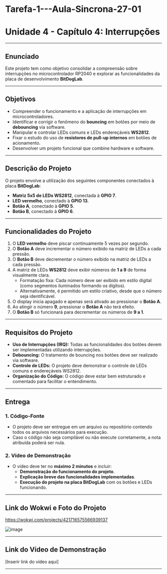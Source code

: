 # Tarefa-1---Aula-Sincrona-27-01
# Unidade 4 - Capítulo 4: Interrupções

---

## Enunciado
Este projeto tem como objetivo consolidar a compreensão sobre interrupções no microcontrolador RP2040 e explorar as funcionalidades da placa de desenvolvimento **BitDogLab**.

---

## Objetivos
- Compreender o funcionamento e a aplicação de interrupções em microcontroladores.
- Identificar e corrigir o fenômeno do **bouncing** em botões por meio de **debouncing** via software.
- Manipular e controlar LEDs comuns e LEDs endereçáveis **WS2812**.
- Fixar o estudo do uso de **resistores de pull-up internos** em botões de acionamento.
- Desenvolver um projeto funcional que combine hardware e software.

---

## Descrição do Projeto
O projeto envolve a utilização dos seguintes componentes conectados à placa **BitDogLab**:

- **Matriz 5x5 de LEDs WS2812**, conectada à **GPIO 7**.
- **LED vermelho**, conectado à **GPIO 13**.
- **Botão A**, conectado à **GPIO 5**.
- **Botão B**, conectado à **GPIO 6**.

---

## Funcionalidades do Projeto
1. O **LED vermelho** deve piscar continuamente 5 vezes por segundo.
2. O **Botão A** deve incrementar o número exibido na matriz de LEDs a cada pressão.
3. O **Botão B** deve decrementar o número exibido na matriz de LEDs a cada pressão.
4. A matriz de LEDs **WS2812** deve exibir números de **1 a 9** de forma visualmente clara.
    - Formatação fixa: Cada número deve ser exibido em estilo digital (como segmentos iluminados formando os dígitos).
    - Alternativamente, é permitido um estilo criativo, desde que o número seja identificável.
5. O display inicia apagado e apenas será ativado ao pressionar o **Botão A**.
6. Ao atingir o número **9**, pressionar o **Botão A** não terá efeito.
7. O **Botão B** só funcionará para decrementar os números de **9 a 1**.

---

## Requisitos do Projeto
- **Uso de Interrupções (IRQ):** Todas as funcionalidades dos botões devem ser implementadas utilizando interrupções.
- **Debouncing:** O tratamento de bouncing nos botões deve ser realizado via software.
- **Controle de LEDs:** O projeto deve demonstrar o controle de LEDs comuns e endereçáveis WS2812.
- **Organização do Código:** O código deve estar bem estruturado e comentado para facilitar o entendimento.

---

## Entrega
### 1. Código-Fonte
- O projeto deve ser entregue em um arquivo ou repositório contendo todos os arquivos necessários para execução.
- Caso o código não seja compilável ou não execute corretamente, a nota atribuída poderá ser nula.

### 2. Vídeo de Demonstração
- O vídeo deve ter no **máximo 2 minutos** e incluir:
  - **Demonstração do funcionamento do projeto**.
  - **Explicação breve das funcionalidades implementadas**.
  - **Execução do projeto na placa BitDogLab** com os botões e LEDs funcionando.

---

## Link do Wokwi e Foto do Projeto

https://wokwi.com/projects/421716575566939137

![image](https://github.com/user-attachments/assets/ea8df980-eec8-4bd1-9a41-ba1cafd1f699)

---

## Link do Vídeo de Demonstração
[Inserir link do vídeo aqui]

---
